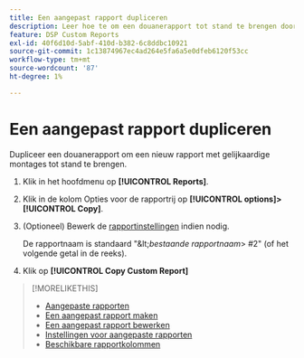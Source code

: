```yaml
---
title: Een aangepast rapport dupliceren
description: Leer hoe te om een douanerapport tot stand te brengen door een bestaand rapport te dupliceren.
feature: DSP Custom Reports
exl-id: 40f6d10d-5abf-410d-b382-6c8ddbc10921
source-git-commit: 1c13874967ec4ad264e5fa6a5e0dfeb6120f53cc
workflow-type: tm+mt
source-wordcount: '87'
ht-degree: 1%

---
```


# Een aangepast rapport dupliceren

Dupliceer een douanerapport om een nieuw rapport met gelijkaardige montages tot stand te brengen.

1. Klik in het hoofdmenu op **[!UICONTROL Reports]**.

1. Klik in de kolom Opties voor de rapportrij op **[!UICONTROL options]>[!UICONTROL Copy]**.

1. (Optioneel) Bewerk de [rapportinstellingen](/help/dsp/reports/report-settings.md) indien nodig.

   De rapportnaam is standaard &quot;\&lt;*bestaande rapportnaam*\> \#2&quot; (of het volgende getal in de reeks).

1. Klik op **[!UICONTROL Copy Custom Report]**

>[!MORELIKETHIS]
>
>* [Aangepaste rapporten](/help/dsp/reports/report-about.md)
>* [Een aangepast rapport maken](/help/dsp/reports/report-create.md)
>* [Een aangepast rapport bewerken](/help/dsp/reports/report-edit.md)
>* [Instellingen voor aangepaste rapporten](/help/dsp/reports/report-settings.md)
>* [Beschikbare rapportkolommen](/help/dsp/reports/report-columns.md)

